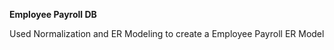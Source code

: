 **************Employee Payroll DB**************

Used Normalization and ER Modeling to create a Employee Payroll ER Model
